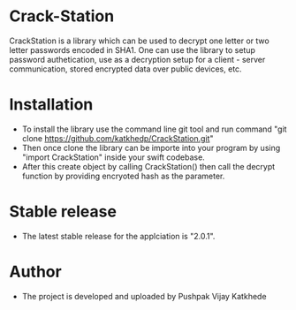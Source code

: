 # Crack-Station
CrackStation is a library which can be used to decrypt one letter or two letter passwords encoded in SHA1.
One can use the library to setup password authetication, use as a decryption setup for a client - server communication, stored encrypted data over public devices, etc.

# Installation
- To install the library use the command line git tool and run command "git clone https://github.com/katkhedp/CrackStation.git"
- Then once clone the library can be importe into your program by using "import CrackStation" inside your swift codebase.
- After this create object by calling CrackStation() then call the decrypt function by providing encryoted hash as the parameter.


# Stable release
- The latest stable release for the applciation is "2.0.1".

# Author
- The project is developed and uploaded by Pushpak Vijay Katkhede




